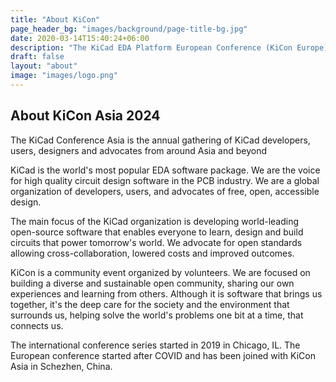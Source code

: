 ```yaml
---
title: "About KiCon"
page_header_bg: "images/background/page-title-bg.jpg"
date: 2020-03-14T15:40:24+06:00
description: "The KiCad EDA Platform European Conference (KiCon Europe) conference is the European track for the international KiCon conference series "
draft: false
layout: "about"
image: "images/logo.png"
---
```


## About KiCon Asia 2024

The KiCad Conference Asia is the annual gathering of KiCad developers,
users, designers and advocates from around Asia and beyond

KiCad is the world's most popular EDA software package. We are the voice
for high quality circuit design software in the PCB industry. We are a
global organization of developers, users, and advocates of free, open,
accessible design.

The main focus of the KiCad organization is developing world-leading
open-source software that enables everyone to learn, design and build
circuits that power tomorrow's world. We advocate for open standards allowing
cross-collaboration, lowered costs and improved outcomes.

KiCon is a community event organized by volunteers. We are focused on
building a diverse and sustainable open community, sharing our own experiences
and learning from others. Although it is software that brings us together, it's
the deep care for the society and the environment that surrounds us, helping
solve the world's problems one bit at a time, that connects us.

The international conference series started in 2019 in Chicago, IL. The European
conference started after COVID and has been joined with KiCon Asia in Schezhen, China.

